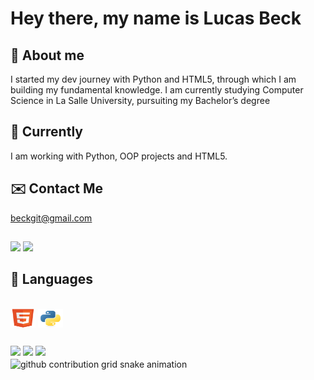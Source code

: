 # Hey there, my name is Lucas Beck ##

## 👋 About me 
I started my dev journey with Python and HTML5, through which I am building my fundamental knowledge. I am currently studying Computer Science in La Salle University, pursuiting my Bachelor’s degree

## 🌱 Currently

I am working with Python, OOP projects and HTML5.

## ✉️ Contact Me
beckgit@gmail.com
##
<picture>
  <source
    srcset="https://github-readme-stats.vercel.app/api?username=beclk&show_icons=true&theme=dark"
    media="(prefers-color-scheme: dark)"
  />
  <source
    srcset="https://github-readme-stats.vercel.app/api?username=beclk&show_icons=true"
    media="(prefers-color-scheme: light), (prefers-color-scheme: no-preference)"
  />
  <img height="180cm" src="https://github-readme-stats.vercel.app/api?username=beclk&show_icons=true&theme=dark&include_all_commits=true" />
</picture>

<img height="180cm" src="https://github-readme-stats.vercel.app/api/top-langs/?username=beclk&theme=dark&layout=compact&langs_count=16"/>

## 🧠 Languages 
<div style="display: inline_block"><br>
  <img align="center" alt="beclk-HTML" height="30" width="40" src="https://raw.githubusercontent.com/devicons/devicon/master/icons/html5/html5-original.svg">
  <img align="center" alt="beclk-Python" height="30" width="40" src="https://raw.githubusercontent.com/devicons/devicon/master/icons/python/python-original.svg">
</div>

##

<div> 
  <a href="https://www.instagram.com/l__beck/" target="_blank"><img src="https://img.shields.io/badge/-Instagram-%23E4405F?style=for-the-badge&logo=instagram&logoColor=white" target="_blank"></a>
  <a href = "mailto:beckgit@gmail.com"><img src="https://img.shields.io/badge/-Gmail-%23333?style=for-the-badge&logo=gmail&logoColor=white" target="_blank"></a>
  <a href="https://www.linkedin.com/in/lucas-beck-5772632ba/" target="_blank"><img src="https://img.shields.io/badge/-LinkedIn-%230077B5?style=for-the-badge&logo=linkedin&logoColor=white" target="_blank"></a> 
  
</div>

<picture align="center">
  <source media="(prefers-color-scheme: dark)" srcset="https://raw.githubusercontent.com/beclk/beclk/output/github-contribution-grid-snake-dark.svg">
  <source media="(prefers-color-scheme: light)" srcset="https://raw.githubusercontent.com/beclk/beclk/output/github-contribution-grid-snake-dark.svg">
  <img align="center" alt="github contribution grid snake animation" src="https://raw.githubusercontent.com/LucasBeck/LucasBeck/output/github-contribution-grid-snake.svg">
</picture>

